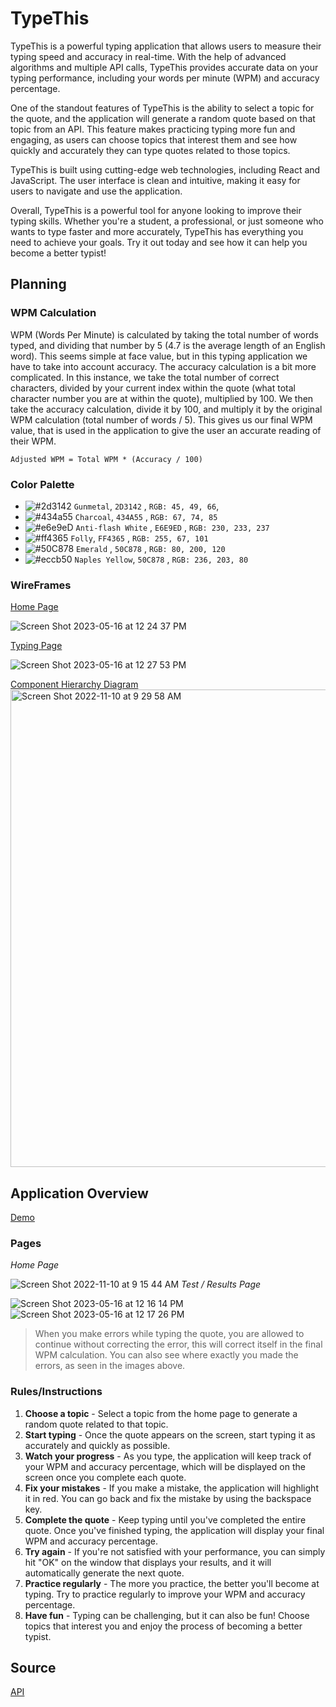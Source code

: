 # TypeThis
TypeThis is a powerful typing application that allows users to measure their typing speed and accuracy in real-time. With the help of advanced algorithms and multiple API calls, TypeThis provides accurate data on your typing performance, including your words per minute (WPM) and accuracy percentage.

One of the standout features of TypeThis is the ability to select a topic for the quote, and the application will generate a random quote based on that topic from an API. This feature makes practicing typing more fun and engaging, as users can choose topics that interest them and see how quickly and accurately they can type quotes related to those topics.

TypeThis is built using cutting-edge web technologies, including React and JavaScript. The user interface is clean and intuitive, making it easy for users to navigate and use the application.

Overall, TypeThis is a powerful tool for anyone looking to improve their typing skills. Whether you're a student, a professional, or just someone who wants to type faster and more accurately, TypeThis has everything you need to achieve your goals. Try it out today and see how it can help you become a better typist!



## Planning


### WPM Calculation
WPM (Words Per Minute) is calculated by taking the total number of words typed, and dividing that number by 5 (4.7 is the average length of an English word). This seems simple at face value, but in this typing application we have to take into account accuracy. The accuracy calculation is a bit more complicated. In this instance, we take the total number of correct characters, divided by your current index within the quote (what total character number you are at within the quote), multiplied by 100. We then take the accuracy calculation, divide it by 100, and multiply it by the original WPM calculation (total number of words / 5). This gives us our final WPM value, that is used in the application to give the user an accurate reading of their WPM.

```
Adjusted WPM = Total WPM * (Accuracy / 100)
```

### Color Palette
- ![#2d3142](https://placehold.co/15x15/2D3142/2D3142.png) `Gunmetal`, `2D3142` , `RGB: 45, 49, 66`, 
- ![#434a55](https://placehold.co/15x15/434A55/434A55.png) `Charcoal`, `434A55` , `RGB: 67, 74, 85`
- ![#e6e9eD](https://placehold.co/15x15/E6E9ED/E6E9ED.png) `Anti-flash White` , `E6E9ED` , `RGB: 230, 233, 237`
- ![#ff4365](https://placehold.co/15x15/FF4365/FF4365.png) `Folly`, `FF4365` , `RGB: 255, 67, 101`
- ![#50C878](https://placehold.co/15x15/50C878/50C878.png) `Emerald` , `50C878` , `RGB: 80, 200, 120`
- ![#eccb50](https://placehold.co/15x15/eccb50/eccb50.png) `Naples Yellow`, `50C878` , `RGB: 236, 203, 80`

### WireFrames
[Home Page](https://wireframe.cc/9OHwiu)

![Screen Shot 2023-05-16 at 12 24 37 PM](https://github.com/tylerwade124/type-this/assets/114370648/671bf14d-746f-4303-ad4f-26b607496820)

[Typing Page](https://wireframe.cc/jErALz)

![Screen Shot 2023-05-16 at 12 27 53 PM](https://github.com/tylerwade124/type-this/assets/114370648/ab03a013-7d35-4133-9b78-ff9e9e9a331f)

[Component Hierarchy Diagram](https://app.diagrams.net/#Ltype-this)
<img width="764" alt="Screen Shot 2022-11-10 at 9 29 58 AM" src="https://user-images.githubusercontent.com/114370648/201118315-7fcbb205-7f17-43f4-8538-4cfeb98debcf.png">



## Application Overview
[Demo](https://type-this.netlify.app)
### Pages
*Home Page*

![Screen Shot 2022-11-10 at 9 15 44 AM](https://user-images.githubusercontent.com/114370648/201115035-60343dcd-02ab-4e72-b8f6-ae94edf73094.png)
*Test / Results Page*

![Screen Shot 2023-05-16 at 12 16 14 PM](https://github.com/tylerwade124/type-this/assets/114370648/181e543c-8231-41a2-8249-cb80ba5c31ce)
![Screen Shot 2023-05-16 at 12 17 26 PM](https://github.com/tylerwade124/type-this/assets/114370648/3bb00dee-42ab-4ef2-8d3b-4985d250a161)

> When you make errors while typing the quote, you are allowed to continue without correcting the error, this will correct itself in the final WPM calculation. You can also see where exactly you made the errors, as seen in the images above.


### Rules/Instructions
1. **Choose a topic** - Select a topic from the home page to generate a random quote related to that topic.
2. **Start typing** - Once the quote appears on the screen, start typing it as accurately and quickly as possible.
3. **Watch your progress** - As you type, the application will keep track of your WPM and accuracy percentage, which will be displayed on the screen once you complete each quote.
4. **Fix your mistakes** - If you make a mistake, the application will highlight it in red. You can go back and fix the mistake by using the backspace key.
5. **Complete the quote** - Keep typing until you've completed the entire quote. Once you've finished typing, the application will display your final WPM and accuracy percentage.
6. **Try again** - If you're not satisfied with your performance, you can simply hit "OK" on the window that displays your results, and it will automatically generate the next quote.
7. **Practice regularly** - The more you practice, the better you'll become at typing. Try to practice regularly to improve your WPM and accuracy percentage.
8. **Have fun** - Typing can be challenging, but it can also be fun! Choose topics that interest you and enjoy the process of becoming a better typist.


## Source
[API](https://api.quotable.io/random)